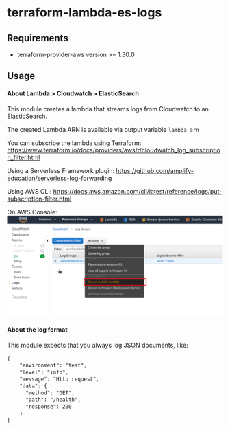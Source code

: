 # terraform-lambda-es-logs

## Requirements

- terraform-provider-aws version >= 1.30.0

## Usage

#### About Lambda > Cloudwatch > ElasticSearch

This module creates a lambda that streams logs from Cloudwatch
to an ElasticSearch.

The created Lambda ARN is available via output variable `lambda_arn`

You can subscribe the lambda using Terraform:
https://www.terraform.io/docs/providers/aws/r/cloudwatch_log_subscription_filter.html

Using a Serverless Framework plugin:
https://github.com/amplify-education/serverless-log-forwarding

Using AWS CLI:
https://docs.aws.amazon.com/cli/latest/reference/logs/put-subscription-filter.html

On AWS Console:
![alt text](example.png "Example visual")

#### About the log format

This module expects that you always log JSON documents, like:

```
{
    "environment": "test",
    "level": "info",
    "message": "Http request",
    "data": {
      "method": "GET",
      "path": "/health",
      "response": 200
    }
}
```
